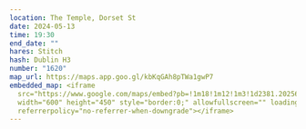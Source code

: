 ```yaml
---
location: The Temple, Dorset St
date: 2024-05-13
time: 19:30
end_date: ""
hares: Stitch
hash: Dublin H3
number: "1620"
map_url: https://maps.app.goo.gl/kbKqGAh8pTWa1gwP7
embedded_map: <iframe
  src="https://www.google.com/maps/embed?pb=!1m18!1m12!1m3!1d2381.2025608183676!2d-6.26606452285627!3d53.35752967229256!2m3!1f0!2f0!3f0!3m2!1i1024!2i768!4f13.1!3m3!1m2!1s0x48670e7ddd8eaafb%3A0xc1de23e3b1823045!2sThe%20Temple!5e0!3m2!1sen!2sie!4v1715554796454!5m2!1sen!2sie"
  width="600" height="450" style="border:0;" allowfullscreen="" loading="lazy"
  referrerpolicy="no-referrer-when-downgrade"></iframe>
---
```

